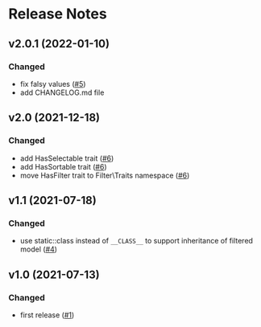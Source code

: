 # Release Notes
## v2.0.1 (2022-01-10)

### Changed
- fix falsy values ([#5](https://github.com/mohamedgaber-intake40/filter-quent/pull/5))
- add CHANGELOG.md file 


## v2.0 (2021-12-18)
### Changed
- add HasSelectable trait ([#6](https://github.com/mohamedgaber-intake40/filter-quent/pull/6))
- add HasSortable trait ([#6](https://github.com/mohamedgaber-intake40/filter-quent/pull/6))
- move HasFilter trait to Filter\Traits namespace ([#6](https://github.com/mohamedgaber-intake40/filter-quent/pull/6))


## v1.1 (2021-07-18)
### Changed
- use static::class instead of `__CLASS__` to support inheritance of filtered model ([#4](https://github.com/mohamedgaber-intake40/filter-quent/pull/4))


## v1.0 (2021-07-13)
### Changed
- first release ([#1](https://github.com/mohamedgaber-intake40/filter-quent/pull/1))
 








